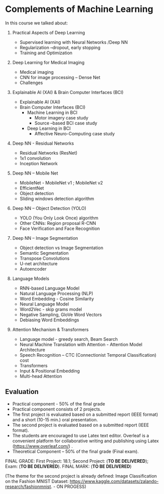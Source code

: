 # Complements of Machine Learning  
  
In this course we talked about:  
  
1. Practical Aspects of Deep Learning  
    - Supervised learning with Neural Networks /Deep NN  
    - Regularization –dropout, early stopping  
    - Training and Optimization  

2. Deep Learning for Medical Imaging
    - Medical imaging
    - CNN for image processing – Dense Net
    - Challenges

3. Explainable AI (XAI) & Brain Computer Interfaces (BCI)  
    - Explainable AI (XAI)  
    - Brain Computer Interfaces (BCI)  
      - Machine Learning in BCI  
        - Motor imagery case study  
        - Source –based BCI case study  
      - Deep Learning in BCI  
        - Affective Neuro-Computing case study

4. Deep NN - Residual Networks
    - Residual Networks (ResNet)
    - 1x1 convolution
    - Inception Network

5. Deep NN – Mobile Net
    - MobileNet - MobileNet v1 ; MobileNet v2
    - EfficientNet
    - Object detection
    - Sliding windows detection algorithm

6. Deep NN – Object Detection (YOLO)
    - YOLO (You Only Look Once) algorithm
    - Other CNNs: Region proposal R-CNN
    - Face Verification and Face Recognition

7. Deep NN – Image Segmentation
    - Object detection vs Image Segmentation
    - Semantic Segmentation
    - Transpose Convolutions
    - U-net architecture
    - Autoencoder

8. Language Models
    - RNN-based Language Model
    - Natural Language Processing (NLP)
    - Word Embedding - Cosine Similarity
    - Neural Language Model
    - Word2Vec - skip grams model
    - Negative Sampling, GloVe Word Vectors
    - Debiasing Word Embeddings

9. Attention Mechanism & Transformers
    - Language model - greedy search, Beam Search
    - Neural Machine Translation with Attention - Attention Model Architecture
    - Speech Recognition – CTC (Connectionist Temporal Classification) cost
    - Transformers
    - Input & Positional Embedding
    - Multi-head Attention

## Evaluation 

- Practical component - 50% of the final grade  
- Practical component consists of 2 projects.
- The first project is evaluated based on a submitted report (IEEE format) and a short (10-15 min.) oral presentation.
- The second project is evaluated based on a submitted report (IEEE format).
- The students are encouraged to use Latex text editor. Overleaf is a convenient platform for collaborative writing and publishing using Latex (https://www.overleaf.com/) .
- Theoretical Component – 50% of the final grade (Final exam).


FINAL GRADE: First Project: 18.1; Second Project: (**TO BE DELIVERED**); Exam: (**TO BE DELIVERED**). FINAL MARK: (**TO BE DELIVERED**)

(The theme for the second project is already defined: Image Classification on the Fashion MNIST Dataset: https://www.kaggle.com/datasets/zalando-research/fashionmnist. - ON PROGESS)
